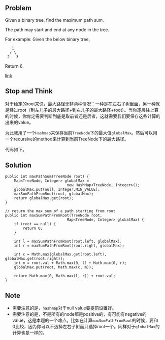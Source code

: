 ## Problem

Given a binary tree, find the maximum path sum.

The path may start and end at any node in the tree.

For example:
Given the below binary tree,

       1
      / \
     2   3
Return 6.

[link](http://leetcode.com/onlinejudge#question_124)

## Stop and Think

对于给定的root来说，最大路径无非两种情况：一种是在左右子树里面，另一种就是经过root（到左儿子的最大路径+到右儿子的最大路径+root）。当你逐层往上算的时候，你肯定需要判断到底是取前者还是后者，这就需要我们要保存这些计算的出来的value。

为此我用了一个`Hashmap`来保存当前`TreeNode`下的最大值`globalMax`。然后可以用一个recursive的method来计算到当前TreeNode下的最大路径。

代码如下。

## Solution

    public int maxPathSum(TreeNode root) {
		Map<TreeNode, Integer> globalMax = 
								new HashMap<TreeNode, Integer>();
		globalMax.put(null, Integer.MIN_VALUE);
    	maxSumPathFromRoot(root, globalMax);
    	return globalMax.get(root);
    }

    // return the max sum of a path starting from root
    public int maxSumPathFromRoot(TreeNode root, 
    							Map<TreeNode, Integer> globalMax) {
    	if (root == null) {
    		return 0;
    	}

    	int l = maxSumPathFromRoot(root.left, globalMax);
    	int r = maxSumPathFromRoot(root.right, globalMax);

        int c = Math.max(globalMax.get(root.left), globalMax.get(root.right));
        int m = root.val + Math.max(0, l) + Math.max(0, r);
    	globalMax.put(root, Math.max(c, m));

    	return Math.max(0, Math.max(l, r)) + root.val;
    }

## Note

- 需要注意的是，`hashmap`对于null value要提前设置好。
- 需要注意的是，不是所有的node都是positive的，有可能有negative的value，这是本题的一个难点。比如在计算`maxSumPathFromRoot`的时候，要和0比较，因为你可以不选择左右子树而只选择root一个。同样对于`globalMax`的计算也是一样的。


